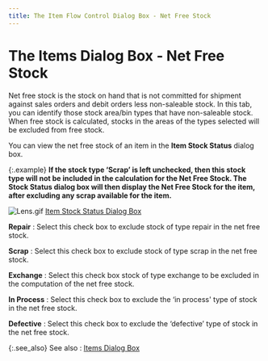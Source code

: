 ```yaml
---
title: The Item Flow Control Dialog Box - Net Free Stock
---
```


# The Items Dialog Box - Net Free Stock


Net free stock is the stock on hand that is not committed for shipment  against sales orders and debit orders less non-saleable stock. In this  tab, you can identify those stock area/bin types that have non-saleable  stock. When free stock is calculated, stocks in the areas of the types  selected will be excluded from free stock.


You can view the net free stock of an item in the **Item 
 Stock Status** dialog box.


{:.example}
**If the stock type ‘Scrap’ is left unchecked,  then this stock type will not be included in the calculation for the Net  Free Stock. The **Stock Status** dialog  box will then display the Net Free Stock for the item, after excluding  any scrap available for the item.**


![Lens.gif]({{site.mi_baseurl}}/img/lens.gif) [Item  Stock Status Dialog Box]({{site.mi_baseurl}}/the-items-browser/information-available/item_stock_status_item_browser_option.html)


**Repair**
: Select this check box to exclude stock of type repair  in the net free stock.


**Scrap**
: Select this check box to exclude stock of type scrap  in the net free stock.


**Exchange**
: Select this check box stock of type exchange to  be excluded in the computation of the net free stock.


**In Process**
: Select this check box to exclude the ‘in process'  type of stock in the net free stock.


**Defective**
: Select this check box to exclude the ‘defective’  type of stock in the net free stock.


{:.see_also}
See also
: [Items  Dialog Box]({{site.mi_baseurl}}/item-preferences/item-flow-control/the_flow_control_setup_dialog_box_wm.html)
